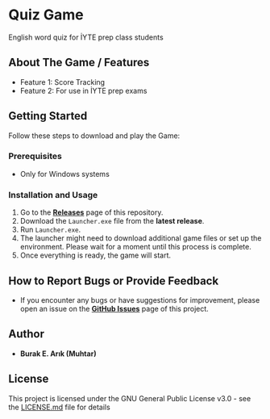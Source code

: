 # Quiz Game
English word quiz for İYTE prep class students

## About The Game / Features

* Feature 1: Score Tracking
* Feature 2: For use in İYTE prep exams

## Getting Started

Follow these steps to download and play the Game:

 ### Prerequisites

 * Only for Windows systems

### Installation and Usage

1.  Go to the [**Releases**]([link-to-your-github-releases-page](https://github.com/BurakEArik/quiz-game/releases)) page of this repository.
2.  Download the `Launcher.exe` file from the **latest release**.
3.  Run `Launcher.exe`.
4.  The launcher might need to download additional game files or set up the environment. Please wait for a moment until this process is complete.
5.  Once everything is ready, the game will start.

## How to Report Bugs or Provide Feedback

* If you encounter any bugs or have suggestions for improvement, please open an issue on the [**GitHub Issues**]([link-to-your-github-issues-page](https://github.com/BurakEArik/quiz-game/issues)) page of this project.


## Author

* **Burak E. Arık (Muhtar)**

## License

This project is licensed under the GNU General Public License v3.0 - see the [LICENSE.md](LICENSE.md) file for details
